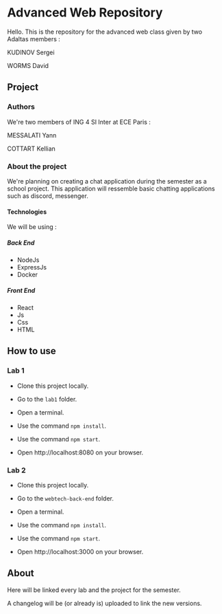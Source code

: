 # Advanced Web Repository

Hello. This is the repository for the advanced web class given by two Adaltas members :

KUDINOV Sergei

WORMS David

## Project

### Authors

We're two members of ING 4 SI Inter at ECE Paris : 

MESSALATI Yann

COTTART Kellian

### About the project

We're planning on creating a chat application during the semester as a school project. 
This application will ressemble basic chatting applications such as discord, messenger.

#### Technologies

 We will be using :
 
##### Back End

 * NodeJs 
 * ExpressJs
 * Docker
 
##### Front End

 * React
 * Js
 * Css
 * HTML

## How to use

### Lab 1

* Clone this project locally.

* Go to the ```lab1``` folder.  

* Open a terminal.

* Use the command ```npm install```.

* Use the command ```npm start```.

* Open http://localhost:8080 on your browser.

### Lab 2


* Clone this project locally.

* Go to the ```webtech-back-end``` folder. 

* Open a terminal.

* Use the command ```npm install```.

* Use the command ```npm start```.

* Open http://localhost:3000 on your browser.

## About 

Here will be linked every lab and the project for the semester.

A changelog will be (or already is) uploaded to link the new versions.
